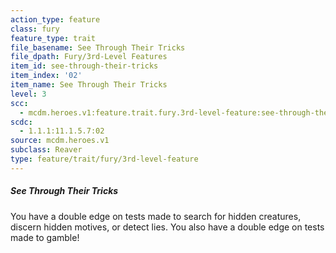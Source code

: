 ```yaml
---
action_type: feature
class: fury
feature_type: trait
file_basename: See Through Their Tricks
file_dpath: Fury/3rd-Level Features
item_id: see-through-their-tricks
item_index: '02'
item_name: See Through Their Tricks
level: 3
scc:
  - mcdm.heroes.v1:feature.trait.fury.3rd-level-feature:see-through-their-tricks
scdc:
  - 1.1.1:11.1.5.7:02
source: mcdm.heroes.v1
subclass: Reaver
type: feature/trait/fury/3rd-level-feature
---
```


##### See Through Their Tricks

You have a double edge on tests made to search for hidden creatures, discern hidden motives, or detect lies. You also have a double edge on tests made to gamble!
